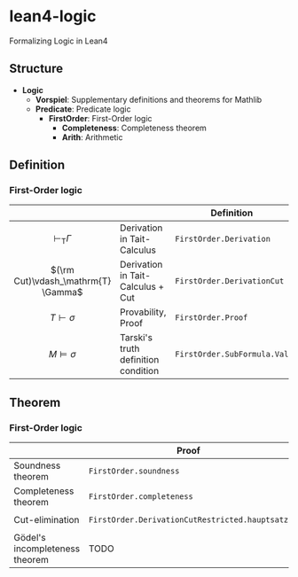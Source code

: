 # lean4-logic
Formalizing Logic in Lean4

## Structure
- **Logic**
  - **Vorspiel**: Supplementary definitions and theorems for Mathlib
  - **Predicate**: Predicate logic
    - **FirstOrder**: First-Order logic
      - **Completeness**: Completeness theorem
      - **Arith**: Arithmetic

## Definition
### First-Order logic

|                                     |                                     | Definition                   | Notation |
| :----:                              | ----                                | ----                         | ----     |
| $\vdash_\mathrm{T} \Gamma$          | Derivation in Tait-Calculus         |  `FirstOrder.Derivation`     | `⊢ᵀ Γ`    |
| $(\rm Cut)\vdash_\mathrm{T} \Gamma$ | Derivation in Tait-Calculus + Cut   |  `FirstOrder.DerivationCut`     | `⊢ᶜ Γ`    |
| $T \vdash \sigma$                   | Provability, Proof                  |  `FirstOrder.Proof`          | `T ⊢ σ`  |
| $M \models \sigma$                  | Tarski's truth definition condition |  `FirstOrder.SubFormula.Val` | `M ⊧₁ σ` |

## Theorem
### First-Order logic

|                                | Proof                     | Proposition      | 
| ----                           |  ----                     | ----             |
| Soundness theorem              | `FirstOrder.soundness`    | `T ⊢ σ → T ⊨ σ` |
| Completeness theorem           | `FirstOrder.completeness` | `T ⊨ σ → T ⊢ σ` |
| Cut-elimination                | `FirstOrder.DerivationCutRestricted.hauptsatz`    | `⊢ᶜ Δ → ⊢ᵀ Δ`   |
| Gödel's incompleteness theorem | TODO                      |                  |
